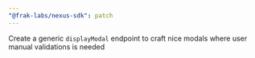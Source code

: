 ```yaml
---
"@frak-labs/nexus-sdk": patch
---
```


Create a generic `displayModal` endpoint to craft nice modals where user manual validations is needed
